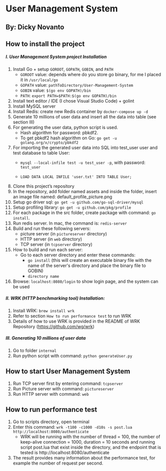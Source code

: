 # User Management System
## By: Dicky Novanto

## How to install the project
##### I. User Management System project Installation
1. Install Go + setup `GOROOT`, `GOPATH`, `GOBIN`, and `PATH`
    - `GOROOT` value: depends where do you store go binary, for me I placed it in `/usr/local/go`
    - `GOPATH` value: `pathToDirectory/User-Management-System`
    - `GOBIN` value: `$(go env GOPATH)/bin`
    - `PATH`: `export PATH=$PATH:$(go env GOPATH)/bin`
2. Install text editor / IDE (I chose Visual Studio Code) + golint
3. Install MySQL server
4. Install Redis: create new Redis container by `docker-compose up -d`
5. Generate 10 millions of user data and insert all the data into table (see section III)
6. For generating the user data, python script is used. 
    - Hash algorithm for password: pbkdf2.
    - To get pbkdf2 hash algorithm on Go: `go get -u golang.org/x/crypto/pbkdf2`
7. For importing the generated user data into SQL into test_user user and test database to table User:
    - `mysql --local-infile test -u test_user -p`, with password: `test_user`

    - `LOAD DATA LOCAL INFILE 'user.txt' INTO TABLE User;`
8. Clone this project’s repository
10. In the repository, add folder named assets and inside the folder, insert an image file named: default_profile_picture.png
11. Setup go driver sql: `go get -u github.com/go-sql-driver/mysql`
12. Setup profiling library: `go get -u github.com/pkg/profile`
13. For each package in the src folder, create package with command: `go install`.
14. Run redis server. In mac, the command is: `redis-server`
15. Build and run these following servers:
    - picture server (in `pictureserver` directory)
    - HTTP server (in `web` directory)
    - TCP server (in `tcpserver` directory)
16. How to build and run each server:
    - Go to each server directory and enter these commands:
        - `go install` (this will create an executable binary file with the name of the server's directory and place the binary file to GOBIN)
        - `directory name`
17. Browse: `localhost:8080/login` to show login page, and the system can be used

##### II. WRK (HTTP benchmarking tool) Installation:
1. Install WRK: `brew install wrk`
2. Refer to section `How to run performance test` to run WRK
3. Details of how to use WRK is provided in the README of WRK Repository (https://github.com/wg/wrk)

##### III. Generating 10 millions of user data
1. Go to folder `internal`
2. Run python script with command: `python generateUser.py`

## How to start User Management System
1. Run TCP server first by entering command: `tcpserver`
2. Run Picture server with command: `pictureserver`
3. Run HTTP server with command: `web`

## How to run performance test
1. Go to scripts directory, open terminal
2. Enter this command: `wrk -t100 -c1000 -d10s -s post.lua http://localhost:8080/authenticate `
    - WRK will be running with the number of thread = 100, the number of keep-alive connection = 1000, duration = 10 seconds and running script post.lua that exist inside the directory, and the endpoint that is tested is http://localhost:8080/authenticate
3. The result provides many information about the performance test, for example the number of request per second.